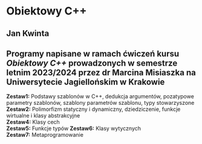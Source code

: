 Obiektowy C++
==========
Jan Kwinta
----------
Programy napisane w ramach ćwiczeń kursu *Obiektowy C++* prowadzonych w semestrze letnim 2023/2024 przez dr Marcina Misiaszka na Uniwersytecie Jagiellońskim w Krakowie
----------
**Zestaw1:** Podstawy szablonów w C++, dedukcja argumentów, pozatypowe parametry szablonów, szablony parametrów szablonu, typy stowarzyszone  
**Zestaw2:** Polimorfizm statyczny i dynamiczny, dziedziczenie, funkcje wirtualne i klasy abstrakcyjne  
**Zestaw4:** Klasy cech  
**Zestaw5:** Funkcje typów
**Zestaw6:** Klasy wytycznych  
**Zestaw7:** Metaprogramowanie  
